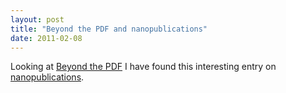 ```yaml
---
layout: post
title: "Beyond the PDF and nanopublications"
date: 2011-02-08
---
```


Looking at <a href="https://sites.google.com/site/beyondthepdf/">Beyond the PDF</a> I have found this interesting entry on <a href="http://laikaspoetnik.wordpress.com/2010/06/23/will-nano-publications-triplets-replace-the-classic-journal-articles/">nanopublications</a>.
